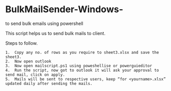 # BulkMailSender-Windows-
to send bulk emails using powershell


This script helps us to send bulk mails to client. 

Steps to follow.
```
1.	Copy any no. of rows as you require to sheet3.xlsx and save the sheet3.
2.	Now open outlook
3.	Now open mailscript.ps1 using poweshellise or powerguieditor
4.	Run the script, now got to outlook it will ask your approval to send mail, click on apply.
5.	Mails will be sent to respective users, keep “for <yourname>.xlsx” updated daily after sending the mails.
```

